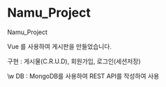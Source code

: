 # Namu_Project
Namu_Project

Vue 를 사용하여 게시판을 만들었습니다.

구현 : 게시물(C.R.U.D), 회원가입, 로그인(세션저장)

\w
DB : MongoDB를 사용하여 REST API를 작성하여 사용

